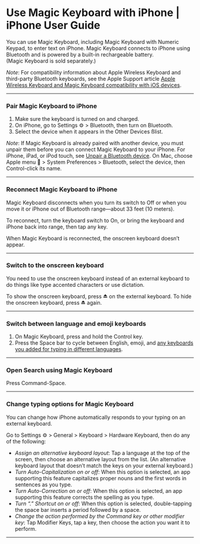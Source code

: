 # Use Magic Keyboard with iPhone | iPhone User Guide
You can use Magic Keyboard, including Magic Keyboard with Numeric Keypad, to enter text on iPhone. Magic Keyboard connects to iPhone using Bluetooth and is powered by a built-in rechargeable battery. (Magic Keyboard is sold separately.)

_Note_: For compatibility information about Apple Wireless Keyboard and third-party Bluetooth keyboards, see the Apple Support article [Apple Wireless Keyboard and Magic Keyboard compatibility with iOS devices](https://support.apple.com/en-us/HT202041).

***
### Pair Magic Keyboard to iPhone
1. Make sure the keyboard is turned on and charged.
2. On iPhone, go to Settings ⚙︎ > Bluetooth, then turn on Bluetooth.
3. Select the device when it appears in the Other Devices ßlist.

_Note_: If Magic Keyboard is already paired with another device, you must unpair them before you can connect Magic Keyboard to your iPhone. For iPhone, iPad, or iPod touch, see [Unpair a Bluetooth device](ibooks://1515995528/iph6e757db44.xhtml#iph8f62615e0). On Mac, choose Apple menu  > System Preferences > Bluetooth, select the device, then Control-click its name.
***

### Reconnect Magic Keyboard to iPhone
Magic Keyboard disconnects when you turn its switch to Off or when you move it or iPhone out of Bluetooth range—about 33 feet (10 meters).

To reconnect, turn the keyboard switch to On, or bring the keyboard and iPhone back into range, then tap any key.

When Magic Keyboard is reconnected, the onscreen keyboard doesn’t appear.

***
### Switch to the onscreen keyboard
You need to use the onscreen keyboard instead of an external keyboard to do things like type accented characters or use dictation.

To show the onscreen keyboard, press ⏏︎ on the external keyboard. To hide the onscreen keyboard, press ⏏︎ again.

***
### Switch between language and emoji keyboards
1. On Magic Keyboard, press and hold the Control key.
2. Press the Space bar to cycle between English, emoji, and [any keyboards you added for typing in different languages](ibooks://1515995528/iph3c511601.xhtml#iph73b71eb).

***
### Open Search using Magic Keyboard
Press Command-Space.

***
### Change typing options for Magic Keyboard
You can change how iPhone automatically responds to your typing on an external keyboard.

Go to Settings ⚙︎ > General > Keyboard > Hardware Keyboard, then do any of the following:

* _Assign an alternative keyboard layout_: Tap a language at the top of the screen, then choose an alternative layout from the list. (An alternative keyboard layout that doesn’t match the keys on your external keyboard.)
* _Turn Auto-Capitalization on or off_: When this option is selected, an app supporting this feature capitalizes proper nouns and the first words in sentences as you type.
* _Turn Auto-Correction on or off_: When this option is selected, an app supporting this feature corrects the spelling as you type.
* _Turn “.” Shortcut on or off_: When this option is selected, double-tapping the space bar inserts a period followed by a space.
* _Change the action performed by the Command key or other modifier key_: Tap Modifier Keys, tap a key, then choose the action you want it to perform.

***